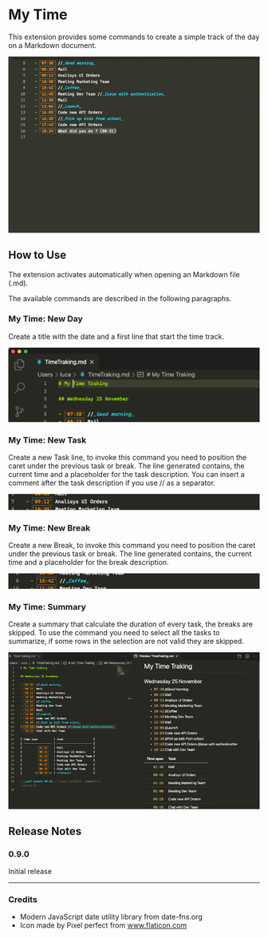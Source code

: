 # My Time

This extension provides some commands to create a simple track of the day on a Markdown document.

![demo](images/mytime-summary.gif)

## How to Use

The extension activates automatically when opening an Markdown file (.md).

The available commands are described in the following paragraphs.

### My Time: New Day

Create a title with the date and a first line that start the time track.

![NewDay](images/mytime-newday.png)

### My Time: New Task

Create a new Task line, to invoke this command you need to position the caret under the previous task or break. The line generated contains, the current time
and a placeholder for the task description. You can insert a comment after the task description if you use // as a separator.

![NewTask](images/mytime-task.png)

### My Time: New Break

Create a new Break, to invoke this command you need to position the caret under the previous task or break. The line generated contains, the current time and a placeholder for the break description.

![NewBreak](images/mytime-break.png)

### My Time: Summary

Create a summary that calculate the duration of every task, the breaks are skipped.
To use the command you need to select all the tasks to summarize, if some rows in the selection are not valid they are skipped.

![NewBreak](images/mytime-summary-split.png)

## Release Notes

### 0.9.0

Initial release

-----------------------------------------------------------------------------------

### Credits

* Modern JavaScript date utility library from date-fns.org
* Icon made by Pixel perfect from www.flaticon.com
